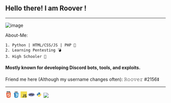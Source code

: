 ## Hello there! I am __Roover__ !
** **
![image](https://user-images.githubusercontent.com/93544398/139718443-9c52e968-42bb-4297-b1a4-aaeaccb0ca7b.png)

About-Me:

```
1. Python | HTML/CSS/JS | PHP 🐍
2. Learning Pentesting 💣
3. High Schooler 🎉 
```

#### Mostly known for developing Discord bots, tools, and exploits.
Friend me here (Although my username changes often): 𝚁𝚘𝚘𝚟𝚎𝚛 𐰅#2156

<hr>
 
<code><img height="20" src="https://raw.githubusercontent.com/github/explore/master/topics/html/html.png"></code>
<code><img height="20" src="https://raw.githubusercontent.com/github/explore/master/topics/css/css.png"></code>
<code><img height="20" src="https://raw.githubusercontent.com/github/explore/master/topics/javascript/javascript.png"></code>
<code><img height="20" src="https://raw.githubusercontent.com/github/explore/master/topics/php/php.png"></code>
<code><img height="20" src="https://raw.githubusercontent.com/github/explore/master/topics/python/python.png"></code>
![](https://komarev.com/ghpvc/?username=RooverPY&style=flat-square)
